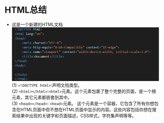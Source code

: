 # HTML总结

* 这是一个新建的HTML文档  
    ![alt](base.png)  
(1) `<!DOCTYPE html>`:声明文档类型。  
(2) `<html></html>`:`<html>`元素。这个元素包裹了整个完整的页面，是一个根元素，其它元素都嵌套到其中。  
(3) `<head></head>`: `<head>`元素。 这个元素是一个容器，它包含了所有你想包含在HTML页面中但不想在HTML页面中显示的内容。这些内容包括你想在搜索结果中出现的关键字和页面描述，CSS样式，字符集声明等等。  
